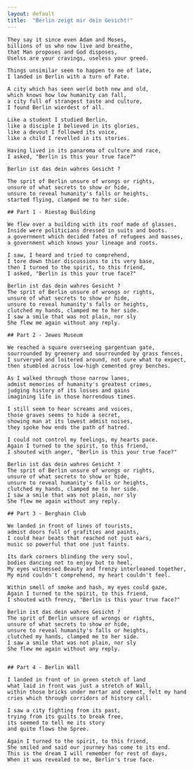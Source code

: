 ```yaml
---
layout: default
title:  "Berlin zeigt mir dein Gesicht!"
---
```


    They say it since even Adam and Moses,
    billions of us who now live and breathe,
    that Man proposes and God disposes,
    Uselss are your cravings, useless your greed.

    Things unsimilar seem to happen to me of late,
    I landed in Berlin with a turn of Fate.

    A city which has seen world both new and old,
    which knows how low humanity can fall, 
    a city full of strangest taste and culture,
    I found Berlin wierdest of all.

    Like a student I studied Berlin,
    like a disciple I believed in its glories,
    like a devout I followed its voice,
    like a child I revelled in its stories.

    Having lived in its panaroma of culture and race,
    I asked, "Berlin is this your true face?"

    Berlin ist das dein wahres Gesicht ?

    The sprit of Berlin unsure of wrongs or rights,
    unsure of what secrets to show or hide,
    unsure to reveal humanity's falls or heights,
    started flying, clamped me to her side.

    ## Part 1 - Riestag Building

	We flew over a building with its roof made of glasses,
    Inside were politicians dressed in suits and boots.
	a government which decided fates of refugees and masses,
	a government which knows your lineage and roots.
	
    I saw, I heard and tried to comprehend,
    I tore down thier discussions to its very base,
    then I turned to the spirit, to this friend, 
    I asked, "Berlin is this your true face?"

    Berlin ist das dein wahres Gesicht ?
    The sprit of Berlin unsure of wrongs or rights,
    unsure of what secrets to show or hide,
    unsure to reveal humanity's falls or heights,
    clutched my hands, clamped me to her side.
    I saw a smile that was not plain, nor sly
	She flew me again without any reply.

    ## Part 2 - Jewes Museum

    We reached a square overseeing gargentuan gate,
    sourrounded by greenery and sourrounded by grass fences,
	I surveryed and loitered around, not sure what to expect,
	then stumbled across low-high cemented grey benches.

	As I walked through those narrow lanes,
    admist memories of humanity's greatest crimes,
    judging history of its losses and gains
    imagining life in those horrendous times.

    I still seem to hear screams and voices,
    those graves seems to hide a secret,
    showing man at its lowest admist noises,
	they spoke how ends the path of hatred.

    I could not control my feelings, my hearts pace.
	Again I turned to the spirit, to this friend, 
    I shouted with anger, "Berlin is this your true face?"

	Berlin ist das dein wahres Gesicht ?
    The sprit of Berlin unsure of wrongs or rights,
    unsure of what secrets to show or hide,
    unsure to reveal humanity's falls or heights,
    clutched my hands, clamped me to her side.
    I saw a smile that was not plain, nor sly
	She flew me again without any reply.

    ## Part 3 - Berghain Club

	We landed in front of lines of tourists,
	admist doors full of grafities and paints,
    I could hear beats that reached not just ears,
    music so powerful that one just faints.

	Its dark corners blinding the very soul,
    bodies dancing not to enjoy but to heel,
	My eyes witnessed Beauty and frenzy interleaned together, 
	My mind couldn't comprehend, my heart couldn't feel.

	Within smell of smoke and hash, my eyes could gaze,
	Again I turned to the spirit, to this friend, 
    I shouted with frenzy, "Berlin is this your true face?"

	Berlin ist das dein wahres Gesicht ?
    The sprit of Berlin unsure of wrongs or rights,
    unsure of what secrets to show or hide,
    unsure to reveal humanity's falls or heights,
    clutched my hands, clamped me to her side.
    I saw a smile that was not plain, nor sly
	She flew me again without any reply.


    ## Part 4 - Berlin Wall
	
	I landed in front of in green stetch of land 
	what laid in front was just a stretch of Wall,
	within those bricks under mortar and cement, felt my hand
    cries which through corridors of history call.
	
    I saw a city fighting from its past, 
    trying from its guilts to break free,
    its seemed to tell me its story
    and quite flows the Spree. 
	
	Again I turned to the spirit, to this friend, 
    She smiled and said our journey has come to its end.
    This is the dream I will remember for rest of days,
	When it was revealed to me, Berlin's true face.
	
